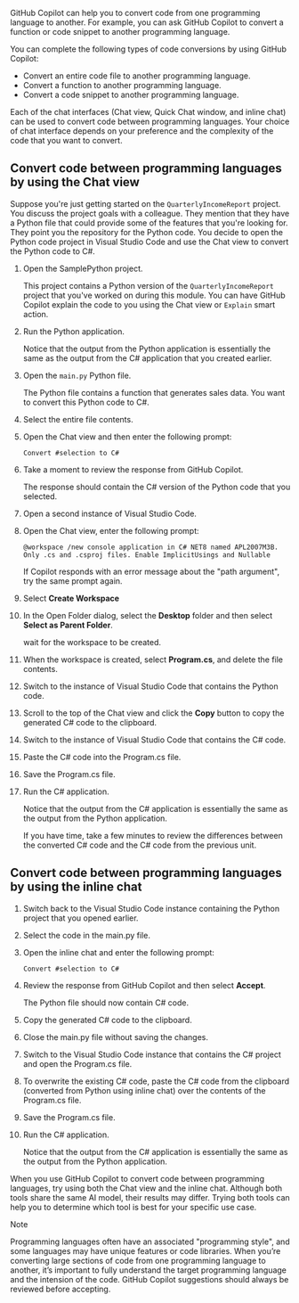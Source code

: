 GitHub Copilot can help you to convert code from one programming language to another. For example, you can ask GitHub Copilot to convert a function or code snippet to another programming language.

You can complete the following types of code conversions by using GitHub Copilot:

- Convert an entire code file to another programming language.
- Convert a function to another programming language.
- Convert a code snippet to another programming language.

Each of the chat interfaces (Chat view, Quick Chat window, and inline chat) can be used to convert code between programming languages. Your choice of chat interface depends on your preference and the complexity of the code that you want to convert.

## Convert code between programming languages by using the Chat view

Suppose you're just getting started on the `QuarterlyIncomeReport` project. You discuss the project goals with a colleague. They mention that they have a Python file that could provide some of the features that you're looking for. They point you the repository for the Python code. You decide to open the Python code project in Visual Studio Code and use the Chat view to convert the Python code to C#.

1. Open the SamplePython project.

    This project contains a Python version of the `QuarterlyIncomeReport` project that you've worked on during this module. You can have GitHub Copilot explain the code to you using the Chat view or `Explain` smart action.

1. Run the Python application.

    Notice that the output from the Python application is essentially the same as the output from the C# application that you created earlier.

1. Open the `main.py` Python file.

    The Python file contains a function that generates sales data. You want to convert this Python code to C#.

1. Select the entire file contents.

1. Open the Chat view and then enter the following prompt:

    ```plaintext
    Convert #selection to C#
    ```

1. Take a moment to review the response from GitHub Copilot.

    The response should contain the C# version of the Python code that you selected.

1. Open a second instance of Visual Studio Code.

1. Open the Chat view, enter the following prompt:

    ```plaintext
    @workspace /new console application in C# NET8 named APL2007M3B. Only .cs and .csproj files. Enable ImplicitUsings and Nullable
    ```

    If Copilot responds with an error message about the "path argument", try the same prompt again.

1. Select **Create Workspace**

1. In the Open Folder dialog, select the **Desktop** folder and then select **Select as Parent Folder**.

    wait for the workspace to be created.

1. When the workspace is created, select **Program.cs**, and delete the file contents.

1. Switch to the instance of Visual Studio Code that contains the Python code.

1. Scroll to the top of the Chat view and click the **Copy** button to copy the generated C# code to the clipboard.

1. Switch to the instance of Visual Studio Code that contains the C# code.

1. Paste the C# code into the Program.cs file.

1. Save the Program.cs file.

1. Run the C# application.

    Notice that the output from the C# application is essentially the same as the output from the Python application.

    If you have time, take a few minutes to review the differences between the converted C# code and the C# code from the previous unit.

## Convert code between programming languages by using the inline chat

1. Switch back to the Visual Studio Code instance containing the Python project that you opened earlier.

1. Select the code in the main.py file.

1. Open the inline chat and enter the following prompt:

    ```plaintext
    Convert #selection to C#
    ```

1. Review the response from GitHub Copilot and then select **Accept**.

    The Python file should now contain C# code.

1. Copy the generated C# code to the clipboard.

1. Close the main.py file without saving the changes.

1. Switch to the Visual Studio Code instance that contains the C# project and open the Program.cs file.

1. To overwrite the existing C# code, paste the C# code from the clipboard (converted from Python using inline chat) over the contents of the Program.cs file.

1. Save the Program.cs file.

1. Run the C# application.

    Notice that the output from the C# application is essentially the same as the output from the Python application.

When you use GitHub Copilot to convert code between programming languages, try using both the Chat view and the inline chat. Although both tools share the same AI model, their results may differ. Trying both tools can help you to determine which tool is best for your specific use case.

> [!NOTE]
> Programming languages often have an associated "programming style", and some languages may have unique features or code libraries. When you’re converting large sections of code from one programming language to another, it’s important to fully understand the target programming language and the intension of the code. GitHub Copilot suggestions should always be reviewed before accepting.
